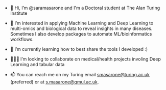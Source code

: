 - 👋 Hi, I’m @saramasarone and I'm a Doctoral student at The Alan Turing Institute

- 👀 I’m interested in applying Machine Learning and Deep Learning to multi-omics and biological data to reveal insights in many diseases. Sometimes I also develop packages to automate ML/bioinformatics workflows.
 
- 🌱 I’m currently learning how to best share the tools I developed :)

- 👩🏻‍💻 I’m looking to collaborate on medical/health projects involing Deep Learning and tabular data

- 📫 You can reach me on my Turing email smasarone@turing.ac.uk (preferred) or at s.masarone@qmul.ac.uk.


<!---
saramasarone/saramasarone is a ✨ special ✨ repository because its `README.md` (this file) appears on your GitHub profile.
You can click the Preview link to take a look at your changes.
--->

